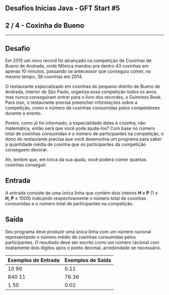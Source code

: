 Desafios Inicias Java - GFT Start #5
------------------------------------
2 / 4 - Coxinha de Bueno
------------------------

* * *

Desafio
-------

Em 2015 um novo record foi alcançado na competição de Coxinhas de Bueno de Andrada, onde Mônica mandou pra dentro 43
coxinhas em apenas 10 minutos, passando se antecessor que conseguiu comer, no mesmo tempo, 38 coxinhas em 2014.

O restaurante especializado em coxinhas do pequeno distrito de Bueno de Andrada, interior de São Paulo, organiza essa
competição todos os anos, mas nunca conseguiram entrar para o livro dos recordes, o Guinness Book. Para isso, o
restaurante precisa preencher informações sobre a competição, como o número de coxinhas consumidas pelos competidores
durante o evento.

Porém, como jó foi informado, a especialidade deles é coxinha, não matemática, então será que você pode ajudá-los? Com
base no número total de coxinhas consumidas e o número de participantes na competição, o dono do restaurante precisa que
você desenvolva um programa para saber a quantidade média de coxinha que os participantes da competição conseguem
devorar.

Ah, lembre que, em troca da sua ajuda, você poderá comer quantas coxinhas conseguir.

Entrada
-------

A entrada consiste de uma única linha que contém dois inteiros **H** e **P** (1 ≤ **H, P** ≤ 1000) indicando
respectivamente o número total de coxinhas consumidas e o número total de participantes na competição.

Saída
-----

Seu programa deve produzir uma única linha com um número racional representando o número médio de coxinhas consumidas
pelos participantes. O resultado deve ser escrito como um número racional com exatamente dois dígitos após o ponto
decimal, arredondado se necessário.

| Exemplos de Entrada | Exemplos de Saída |
|:--------------------|:------------------|
| 10 90               | 0.11              |
| 840 11              | 76.36             |
| 1 50                | 0.02              |
